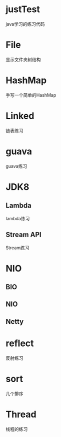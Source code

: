 # justTest
java学习的练习代码

# File

显示文件夹树结构



# HashMap

手写一个简单的HashMap

# Linked

链表练习

# guava

guava练习

#  JDK8

## Lambda
lambda练习

## Stream API

Stream练习



# NIO

## BIO

## NIO

## Netty



# reflect

反射练习

# sort

几个排序

# Thread

线程的练习

